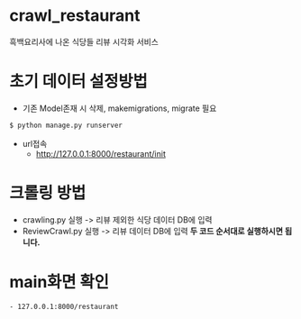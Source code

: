 # crawl_restaurant
흑백요리사에 나온 식당들 리뷰 시각화 서비스


# 초기 데이터 설정방법
- 기존 Model존재 시 삭제, makemigrations, migrate 필요
```sh
$ python manage.py runserver
```
- url접속
    - http://127.0.0.1:8000/restaurant/init
 
# 크롤링 방법
- crawling.py 실행 -> 리뷰 제외한 식당 데이터 DB에 입력
- ReviewCrawl.py 실행 -> 리뷰 데이터 DB에 입력
**두 코드 순서대로 실행하시면 됩니다.**

# main화면 확인
    - 127.0.0.1:8000/restaurant
